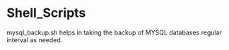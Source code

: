 # Shell_Scripts

mysql_backup.sh helps in taking the backup of MYSQL databases regular interval as needed.
